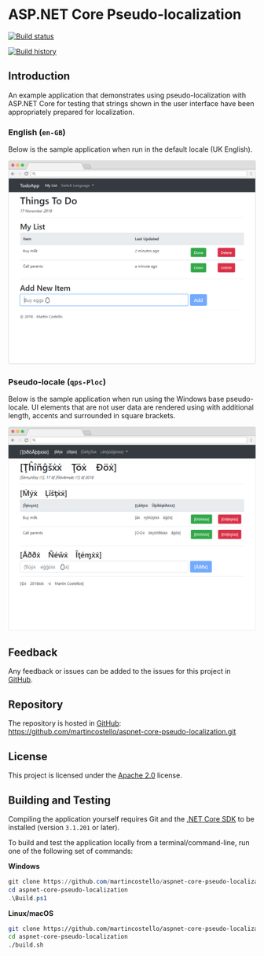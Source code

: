 # ASP.NET Core Pseudo-localization

[![Build status](https://dev.azure.com/martincostello/aspnet-core-pseudo-localization/_apis/build/status/CI)](https://dev.azure.com/martincostello/aspnet-core-pseudo-localization/_build/latest?definitionId=71)

[![Build history](https://buildstats.info/azurepipelines/chart/martincostello/aspnet-core-pseudo-localization/71?branch=master&includeBuildsFromPullRequest=false)](https://dev.azure.com/martincostello/aspnet-core-pseudo-localization/_build?definitionId=71)

## Introduction

An example application that demonstrates using pseudo-localization with ASP.NET Core for testing that strings shown in the user interface have been appropriately prepared for localization.

### English (`en-GB`)

Below is the sample application when run in the default locale (UK English).

![TodoApp in English](./docs/todoapp.en-GB.png "TodoApp in English")

### Pseudo-locale (`qps-Ploc`)

Below is the sample application when run using the Windows base pseudo-locale. UI elements that are not user data are rendered using with additional length, accents and surrounded in square brackets.

![TodoApp with Pseudo-localization](./docs/todoapp.qps-Ploc.png "TodoApp with Pseudo-localization")

## Feedback

Any feedback or issues can be added to the issues for this project in [GitHub](https://github.com/martincostello/aspnet-core-pseudo-localization/issues "Issues for this project on GitHub.com").

## Repository

The repository is hosted in [GitHub](https://github.com/martincostello/aspnet-core-pseudo-localization "This project on GitHub.com"): https://github.com/martincostello/aspnet-core-pseudo-localization.git

## License

This project is licensed under the [Apache 2.0](http://www.apache.org/licenses/LICENSE-2.0.txt "The Apache 2.0 license") license.

## Building and Testing

Compiling the application yourself requires Git and the [.NET Core SDK](https://www.microsoft.com/net/download/core "Download the .NET Core SDK") to be installed (version `3.1.201` or later).

To build and test the application locally from a terminal/command-line, run one of the following set of commands:

**Windows**

```powershell
git clone https://github.com/martincostello/aspnet-core-pseudo-localization.git
cd aspnet-core-pseudo-localization
.\Build.ps1
```

**Linux/macOS**

```sh
git clone https://github.com/martincostello/aspnet-core-pseudo-localization.git
cd aspnet-core-pseudo-localization
./build.sh
```
